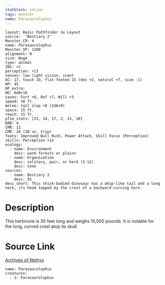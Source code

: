 ```yaml
---
statblock: inline
tags: monster
name: Parasaurolophus
---
```

```statblock
layout: Basic Pathfinder 1e Layout
source:  "Bestiary 2"
Monster_CR: 4
name: Parasaurolophus
Monster_XP: 1200
alignment: N
size: Huge
type: animal
INI: +2
perception: +13
senses: low-light vision, scent
AC: 17, touch 10, flat-footed 15 (dex +2, natural +7, size -1)
HP: 45
HP_extra: 
HD: 6d8+18
saves: Fort +8, Ref +7, Will +3
speed: 30 ft.
melee: tail slap +8 (2d6+9)
space: 15 ft.
reach: 15 ft.
pf1e_stats: [23, 14, 17, 2, 13, 10]
BAB: 4
CMB: 12
CMD: 24 (28 vs. trip)
feats: Improved Bull Rush, Power Attack, Skill Focus (Perception)
skills: Perception +13
ecology:
  - name: Environment
    desc: warm forests or plains
  - name: Organisation
    desc: solitary, pair, or herd (3-12)
    desc: none
sources:
  - name: Bestiary 2
    desc: 91
desc_short: This thick-bodied dinosaur has a whip-like tail and a long neck, its head topped by the crest of a backward-curving horn. 
```
# Description
This herbivore is 30 feet long and weighs 10,500 pounds. It is notable for the long, curved crest atop its skull.
# Source Link
[Archives of Nethys](https://aonprd.com/MonsterDisplay.aspx?ItemName=Parasaurolophus)
```encounter-table
name: Parasaurolophus
creatures:
  - 1: Parasaurolophus
```
